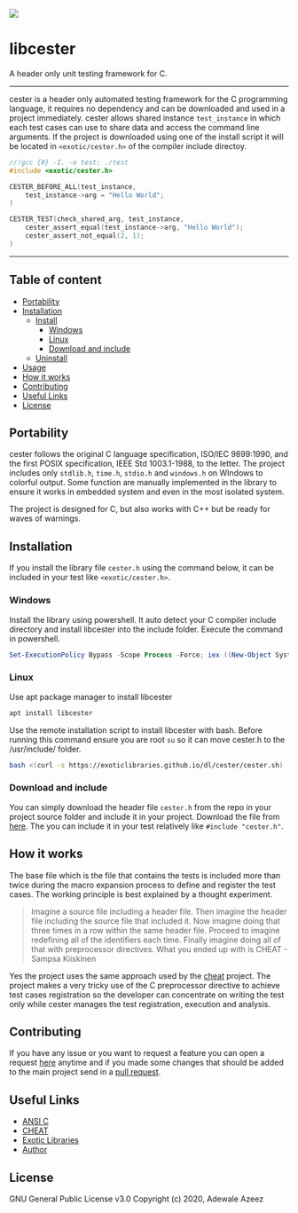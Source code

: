 
![](https://github.com/exoticlibraries/libcester/raw/master/docs/cester.png)

# libcester

A header only unit testing framework for C.

___

cester is a header only automated testing framework for the C programming language, it requires no dependency and can be downloaded and used in a project immediately. cester allows shared instance `test_instance` in which each test cases can use to share data and access the command line arguments. If the project is downloaded using one of the install script it will be located in `<exotic/cester.h>` of the compiler include directoy. 

```c
//!gcc {0} -I. -o test; ./test
#include <exotic/cester.h>

CESTER_BEFORE_ALL(test_instance,
    test_instance->arg = "Hello World";
)

CESTER_TEST(check_shared_arg, test_instance,
    cester_assert_equal(test_instance->arg, "Hello World");
    cester_assert_not_equal(2, 1);
)
```
___

## Table of content
- [Portability](#portability)
- [Installation](#installation)
	- [Install](#install)
		- [Windows](#windows)
		- [Linux](#linux)
		- [Download and include](#download-and-include)
	- [Uninstall](#uninstall)
- [Usage](#usage)
- [How it works](#how-it-works)
- [Contributing](#contributing)
- [Useful Links](#useful-links)
- [License](#license)

## Portability

cester follows the original C language specification, ISO/IEC 9899:1990, and the first POSIX specification, IEEE Std 1003.1-1988, to the letter. The project includes only `stdlib.h`, `time.h`, `stdio.h` and `windows.h` on WIndows to colorful output. Some function are manually implemented in the library to ensure it works in embedded system and even in the most isolated system. 

The project is designed for C, but also works with C++ but be ready for waves of warnings.

## Installation

If you install the library file `cester.h` using the command below, it can be included in your test like `<exotic/cester.h>`.

### Windows

Install the library using powershell. It auto detect your C compiler include directory and install libcester into the include folder. Execute the command in powershell.

```powershell
Set-ExecutionPolicy Bypass -Scope Process -Force; iex ((New-Object System.Net.WebClient).DownloadString('https://exoticlibraries.github.io/dl/cester/cester.ps1'))
```

### Linux

Use apt package manager to install libcester 

```bash
apt install libcester
```

Use the remote installation script to install libcester with bash. Before running this command ensure you are root `su` so it can move cester.h to the /usr/include/ folder. 

```bash
bash <(curl -s https://exoticlibraries.github.io/dl/cester/cester.sh)
```

### Download and include

You can simply download the header file `cester.h` from the repo in your project source folder and include it in your project. Download the file from [here](https://raw.githubusercontent.com/exoticlibraries/libcester/master/include/exotic/cester.h). The you can include it in your test relatively like `#include "cester.h"`.

## How it works

The base file which is the file that contains the tests is included more than twice during the macro expansion process to define and register the test cases. The working principle is best explained by a thought experiment. 

> Imagine a source file including a header file. Then imagine the header file including the source file that included it. Now imagine doing that three times in a row within the same header file. Proceed to imagine redefining all of the identifiers each time. Finally imagine doing all of that with preprocessor directives. What you ended up with is CHEAT - Sampsa Kiiskinen

Yes the project uses the same approach used by the [cheat](http://users.jyu.fi/~sapekiis/cheat/index.html) project. The project makes a very tricky use of the C preprocessor directive to achieve test cases registration so the developer can concentrate on writing the test only while cester manages the test registration, execution and analysis.

## Contributing

If you have any issue or you want to request a feature you can open a request [here](https://github.com/exoticlibraries/libcester/issues/new/choose) anytime and if you made some changes that should be added to the main project send in a [pull request](https://github.com/Thecarisma/Cronux/compare). 

## Useful Links

 - [ANSI C](https://en.wikipedia.org/wiki/ANSI_C)
 - [CHEAT](http://users.jyu.fi/~sapekiis/cheat/index.html)
 - [Exotic Libraries](https://exoticlibraries.github.io/)
 - [Author](https://thecarisma.github.io/)

## License

GNU General Public License v3.0 Copyright (c) 2020, Adewale Azeez 

